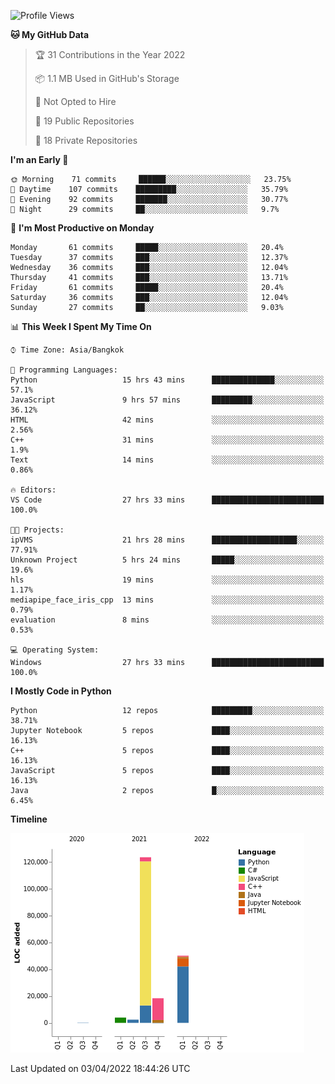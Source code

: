 <!--START_SECTION:waka-->
![Profile Views](http://img.shields.io/badge/Profile%20Views-5-blue)

**🐱 My GitHub Data** 

> 🏆 31 Contributions in the Year 2022
 > 
> 📦 1.1 MB Used in GitHub's Storage 
 > 
> 🚫 Not Opted to Hire
 > 
> 📜 19 Public Repositories 
 > 
> 🔑 18 Private Repositories  
 > 
**I'm an Early 🐤** 

```text
🌞 Morning    71 commits     ██████░░░░░░░░░░░░░░░░░░░   23.75% 
🌆 Daytime    107 commits    █████████░░░░░░░░░░░░░░░░   35.79% 
🌃 Evening    92 commits     ███████░░░░░░░░░░░░░░░░░░   30.77% 
🌙 Night      29 commits     ██░░░░░░░░░░░░░░░░░░░░░░░   9.7%

```
📅 **I'm Most Productive on Monday** 

```text
Monday       61 commits     █████░░░░░░░░░░░░░░░░░░░░   20.4% 
Tuesday      37 commits     ███░░░░░░░░░░░░░░░░░░░░░░   12.37% 
Wednesday    36 commits     ███░░░░░░░░░░░░░░░░░░░░░░   12.04% 
Thursday     41 commits     ███░░░░░░░░░░░░░░░░░░░░░░   13.71% 
Friday       61 commits     █████░░░░░░░░░░░░░░░░░░░░   20.4% 
Saturday     36 commits     ███░░░░░░░░░░░░░░░░░░░░░░   12.04% 
Sunday       27 commits     ██░░░░░░░░░░░░░░░░░░░░░░░   9.03%

```


📊 **This Week I Spent My Time On** 

```text
⌚︎ Time Zone: Asia/Bangkok

💬 Programming Languages: 
Python                   15 hrs 43 mins      ██████████████░░░░░░░░░░░   57.1% 
JavaScript               9 hrs 57 mins       █████████░░░░░░░░░░░░░░░░   36.12% 
HTML                     42 mins             ░░░░░░░░░░░░░░░░░░░░░░░░░   2.56% 
C++                      31 mins             ░░░░░░░░░░░░░░░░░░░░░░░░░   1.9% 
Text                     14 mins             ░░░░░░░░░░░░░░░░░░░░░░░░░   0.86%

🔥 Editors: 
VS Code                  27 hrs 33 mins      █████████████████████████   100.0%

🐱‍💻 Projects: 
ipVMS                    21 hrs 28 mins      ███████████████████░░░░░░   77.91% 
Unknown Project          5 hrs 24 mins       █████░░░░░░░░░░░░░░░░░░░░   19.6% 
hls                      19 mins             ░░░░░░░░░░░░░░░░░░░░░░░░░   1.17% 
mediapipe_face_iris_cpp  13 mins             ░░░░░░░░░░░░░░░░░░░░░░░░░   0.79% 
evaluation               8 mins              ░░░░░░░░░░░░░░░░░░░░░░░░░   0.53%

💻 Operating System: 
Windows                  27 hrs 33 mins      █████████████████████████   100.0%

```

**I Mostly Code in Python** 

```text
Python                   12 repos            █████████░░░░░░░░░░░░░░░░   38.71% 
Jupyter Notebook         5 repos             ████░░░░░░░░░░░░░░░░░░░░░   16.13% 
C++                      5 repos             ████░░░░░░░░░░░░░░░░░░░░░   16.13% 
JavaScript               5 repos             ████░░░░░░░░░░░░░░░░░░░░░   16.13% 
Java                     2 repos             █░░░░░░░░░░░░░░░░░░░░░░░░   6.45%

```


**Timeline**

![Chart not found](https://raw.githubusercontent.com/pntt3011/pntt3011/main/charts/bar_graph.png) 


 Last Updated on 03/04/2022 18:44:26 UTC
<!--END_SECTION:waka-->
